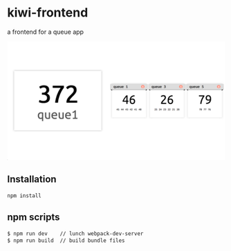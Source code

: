 # kiwi-frontend
a frontend for a queue app

![](https://raw.githubusercontent.com/orange-ade/kiwi-frontend/master/Screen%20Shot%202017-11-09%20at%2015.01.42.png)

## Installation
```
npm install
```
## npm scripts
```
$ npm run dev    // lunch webpack-dev-server
$ npm run build  // build bundle files
```
